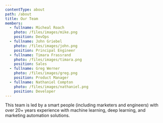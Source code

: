 ```yaml
---
contentType: about
path: /about
title: Our Team
members:
  - fullname: Micheal Roach
    photo: /files/images/mike.png
    position: DevOps
  - fullname: John Griebel
    photo: /files/images/john.png
    position: Principal Engineer
  - fullname: Timara Frassrand
    photo: /files/images/timara.png
    position: Sales
  - fullname: Greg Werner
    photo: /files/images/greg.png
    position: Product Manager
  - fullname: Nathaniel Compton
    photo: /files/images/nathaniel.png
    position: Developer
---
```

This team is led by a smart people (including marketers and engineers) with over 20+ years experience with machine learning, deep learning, and marketing automation solutions.
